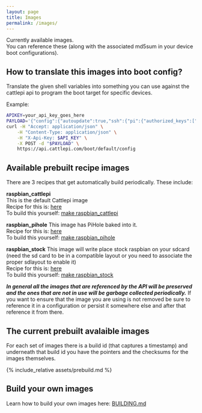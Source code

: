 ```yaml
---
layout: page
title: Images
permalink: /images/
---
```


Currently available images.  
You can reference these (along with the associated md5sum in your device boot configurations).  

## How to translate this images into boot config?
Translate the given shell variables  into something you can use against the cattlepi api to program the boot target for specific devices. 

Example:
```bash
APIKEY=your_api_key_goes_here
PAYLOAD='{"config":{"autoupdate":true,"ssh":{"pi":{"authorized_keys":["'$(head -1 $HOME/.ssh/id_rsa.pub)'"]}}},"initfs":{"md5sum":"'${INITFSMD5}'", "url":"'${INITFS}'"},"rootfs":{"md5sum":"'${ROOTFSMD5}'","url":"'${ROOTFS}'"}}'
curl -H "Accept: application/json" \
    -H "Content-Type: application/json" \
    -H "X-Api-Key: $API_KEY" \
    -X POST -d "$PAYLOAD" \
    https://api.cattlepi.com/boot/default/config
```

## Available prebuilt recipe images
There are 3 recipes that get automatically build periodically. These include:  

**raspbian_cattlepi**  
This is the default Cattlepi image   
Recipe for this is: [here](https://github.com/cattlepi/cattlepi/blob/master/recipes/raspbian_cattlepi.yml)   
To build this yourself: [make raspbian_cattlepi](https://github.com/cattlepi/cattlepi/blob/master/Makefile#L9)

**raspbian_pihole**
This image has PiHole baked into it.  
Recipe for this is: [here](https://github.com/cattlepi/cattlepi/blob/master/recipes/raspbian_pihole.yml)  
To build this yourself: [make raspbian_pihole](https://github.com/cattlepi/cattlepi/blob/master/Makefile#L25)  

**raspbian_stock**
This image will write place stock raspbian on your sdcard (need the sd card to be in a compatible layout or you need to associate the proper sdlayout to enable it)  
Recipe for this is: [here](https://github.com/cattlepi/cattlepi/blob/master/recipes/raspbian_stock.yml)  
To build this yourself: [make raspbian_stock](https://github.com/cattlepi/cattlepi/blob/master/Makefile#L21)  

***In general all the images that are referenced by the API will be preserved and the ones that are not in use will be garbage collected periodically.***  If you want to ensure that the image you are using is not removed be sure to reference it in a configuration or persist it somewhere else and after that reference it from there. 

## The current prebuilt avalaible images
For each set of images there is a build id (that captures a timestamp) and underneath that build id you have the pointers and the checksums for the images themselves.  

{% include_relative assets/prebuild.md %}

## Build your own images
Learn how to build your own images here: [BUILDING.md](https://github.com/cattlepi/cattlepi/blob/master/doc/BUILDING.md)

